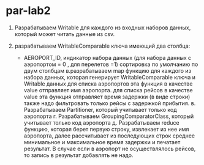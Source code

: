 # par-lab2

1. Разрабатываем Writable для каждого из входных наборов данных, который может читать данные из csv.

2. разрабатываем WritableComparable ключа имеющий два столбца: 
   - AEROPORT_ID, индикатор набора данных (для набора данных с аэропортом = 0 , для перелетов =1)
   сортировка по умолчанию по двум столбцам
   в.разрабатываем map функцию для каждого из набора данных, которая
   генерирует WritableComparable ключа и Writable данных
   для списка аэропортов эта функция в качестве value отправляет имя аэропорта.
   для списка рейсов в качестве value эта функция отправляет время задержки (в
   виде строки)
   также надо фильтровать только рейсы с задержкой прибытия.
   в. Разрабатываем Partitioner, который учитывает только код аэропорта
   г. Разрабатываем GroupingComparatorClass, который учитывает только код
   аэропорта
   д. Разрабатываем reduce функцию, которая берет первую строку, извлекает из
   нее имя аэропорта, далее рассчитывает из последующих строк среднее
   минимальное и максимальное время задержки и печатает результат.
   В случае если в аэропорт не осуществлялось рейсов, то запись в результат
   добавлять не надо.
